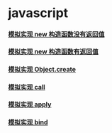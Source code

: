 # javascript

#### [模拟实现 new 构造函数没有返回值](https://jsbin.com/woyalip/edit?js,console,output)
#### [模拟实现 new 构造函数有返回值](https://jsbin.com/nokuvab/2/edit?js,console,output)
#### [模拟实现 Object.create](https://jsbin.com/dazepic/edit?js,console,output)
#### [模拟实现 call](https://jsbin.com/gewizaw/2/edit?js,console,output)
#### [模拟实现 apply](https://jsbin.com/pezegu/edit?js,console,output)
#### [模拟实现 bind](https://jsbin.com/sodiqar/edit?js,console)
